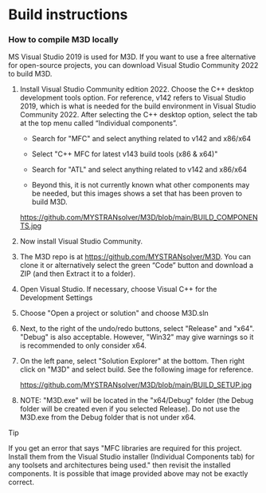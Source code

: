 # Build instructions

### How to compile M3D locally

MS Visual Studio 2019 is used for M3D. If you want to use a free alternative for open-source projects, you can download Visual Studio Community 2022 to build M3D.

1. Install Visual Studio Community edition 2022. Choose the C++ desktop development tools option. For reference, v142 refers to Visual Studio 2019, which is what is needed for the build environment in Visual Studio Community 2022.
After selecting the C++ desktop option, select the tab at the top menu called “Individual components”.

   - Search for "MFC" and select anything related to v142 and x86/x64

   - Select "C++ MFC for latest v143 build tools (x86 & x64)"
   
   - Search for "ATL" and select anything related to v142 and x86/x64
   
   - Beyond this, it is not currently known what other components may be needed, but this images shows a set that has been proven to build M3D.

   https://github.com/MYSTRANsolver/M3D/blob/main/BUILD_COMPONENTS.jpg

2. Now install Visual Studio Community.
2. The M3D repo is at https://github.com/MYSTRANsolver/M3D. You can clone it or alternatively select the green “Code” button and download a ZIP (and then Extract it to a folder).
3. Open Visual Studio. If necessary, choose Visual C++ for the Development Settings
4. Choose "Open a project or solution" and choose M3D.sln
5. Next, to the right of the undo/redo buttons, select "Release" and "x64". "Debug" is also acceptable. However, "Win32" may give warnings so it is recommended to only consider x64.
5. On the left pane, select "Solution Explorer" at the bottom. Then right click on "M3D" and select build. See the following image for reference.

   https://github.com/MYSTRANsolver/M3D/blob/main/BUILD_SETUP.jpg

6. NOTE: "M3D.exe" will be located in the "x64/Debug" folder (the Debug folder will be created even if you selected Release). Do not use the M3D.exe from the Debug folder that is not under x64. 

> [!TIP]
> If you get an error that says "MFC libraries are required for this project. Install them from the 
Visual Studio installer (Individual Components tab) for any toolsets and architectures 
being used." then revisit the installed components. It is possible that image provided above may not be exactly correct.
